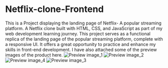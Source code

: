 # Netflix-clone-Frontend
This is a Project displaying the landing page of Netflix- A popular streaming platform.
A Netflix clone built with HTML, CSS, and JavaScript as part of my web development learning journey. This project serves as a functional replica of the landing page of the popular streaming platform, complete with a responsive UI. It offers a great opportunity to practice and enhance my skills in front-end development.
I have also attached some of the preview images of the product here.
![Preview image_1](https://user-images.githubusercontent.com/114832456/216935174-c6ef3bd1-01e3-4718-bdb4-2c06f8e6fbbc.jpg)
![Preview image_2](https://user-images.githubusercontent.com/114832456/216935345-f125ba45-8a79-40cd-9049-408e31f5bc84.jpg)
![Preview image_4](https://user-images.githubusercontent.com/114832456/216935395-6959ae15-43a0-4651-a1e3-ad0dc0324082.jpg)
![Preview image_3](https://user-images.githubusercontent.com/114832456/216935438-dcef7074-0869-47d9-8ecd-83d51f192643.jpg)

